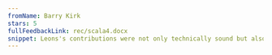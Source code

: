 ```yaml
---
fromName: Barry Kirk
stars: 5
fullFeedbackLink: rec/scala4.docx
snippet: Leons's contributions were not only technically sound but also demonstrated a clear understanding of our business needs. He effectively communicated his ideas and solutions, worked collaboratively with our team, and managed his time efficiently to meet project deadlines. His proactive attitude and willingness to go above and beyond were highly appreciated.I am confident that Leons possesses the skills, knowledge, and work ethic required to excel in any IT-related role. He has proven himself to be a reliable and capable professional, and I am certain he will continue to achieve great success in his future endeavors. I highly recommend Leons without reservation.
---
```


